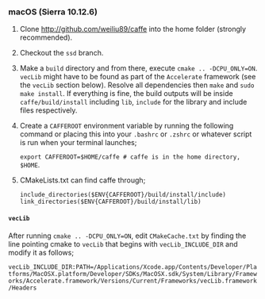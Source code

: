 ### macOS (Sierra 10.12.6)
1. Clone <http://github.com/weiliu89/caffe> into the home folder (strongly recommended).
2. Checkout the `ssd` branch.
3. Make a `build` directory and from there, execute `cmake .. -DCPU_ONLY=ON`. `vecLib` might have to be found as part of the `Accelerate` framework (see the `vecLib` section below). Resolve all dependencies then `make` and `sudo make install`. If everything is fine, the build outputs will be inside `caffe/build/install` including `lib`, `include` for the library and include files respectively. 
4. Create a `CAFFEROOT` environment variable by running the following command or placing this into your `.bashrc` or `.zshrc` or whatever script is run when your terminal launches;

    `export CAFFEROOT=$HOME/caffe # caffe is in the home directory, $HOME`.
5. CMakeLists.txt can find caffe through;
    ```
    include_directories($ENV{CAFFEROOT}/build/install/include)
    link_directories($ENV{CAFFEROOT}/build/install/lib)
    ```

#### `vecLib`
After running `cmake .. -DCPU_ONLY=ON`, edit `CMakeCache.txt` by finding the line pointing cmake to `vecLib` that begins with `vecLib_INCLUDE_DIR` and modify it as follows;

`vecLib_INCLUDE_DIR:PATH=/Applications/Xcode.app/Contents/Developer/Platforms/MacOSX.platform/Developer/SDKs/MacOSX.sdk/System/Library/Frameworks/Accelerate.framework/Versions/Current/Frameworks/vecLib.framework/Headers`
